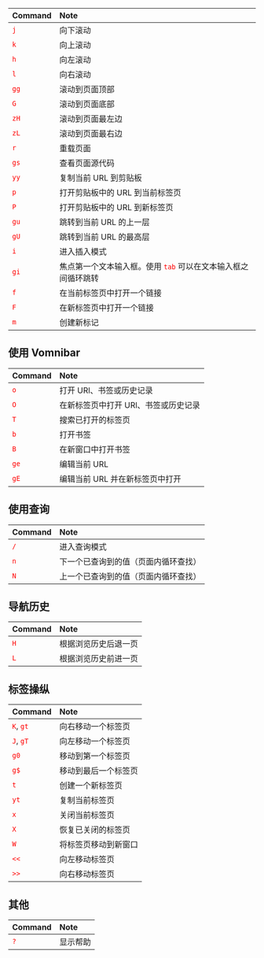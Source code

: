 <table>
<thead><tr>
<th align="left">Command</th>
<th align="left">Note</th>
</tr></thead>
<tbody>
<tr>
<td align="left">
<code style="color:red">j</code>
</td>
<td align="left">向下滚动</td>
</tr>
<tr>
<td align="left">
<code style="color:red">k</code>
</td>
<td align="left">向上滚动</td>
</tr>
<tr>
<td align="left"><code style="color:red">h</code></td>
<td align="left">向左滚动</td>
</tr>
<tr>
<td align="left"><code style="color:red">l</code></td>
<td align="left">向右滚动</td>
</tr>
<tr>
<td align="left"><code style="color:red">gg</code></td>
<td align="left">滚动到页面顶部</td>
</tr>
<tr>
<td align="left"><code style="color:red">G</code></td>
<td align="left">滚动到页面底部</td>
</tr>
<tr>
<td align="left"><code style="color:red">zH</code></td>
<td align="left">滚动到页面最左边</td>
</tr>
<tr>
<td align="left"><code style="color:red">zL</code></td>
<td align="left">滚动到页面最右边</td>
</tr>
<tr>
<td align="left"><code style="color:red">r</code></td>
<td align="left">重载页面</td>
</tr>
<tr>
<td align="left"><code style="color:red">gs</code></td>
<td align="left">查看页面源代码</td>
</tr>
<tr>
<td align="left"><code style="color:red">yy</code></td>
<td align="left">复制当前 URL 到剪贴板</td>
</tr>
<tr>
<td align="left"><code style="color:red">p</code></td>
<td align="left">打开剪贴板中的 URL 到当前标签页</td>
</tr>
<tr>
<td align="left"><code style="color:red">P</code></td>
<td align="left">打开剪贴板中的 URL 到新标签页</td>
</tr>
<tr>
<td align="left"><code style="color:red">gu</code></td>
<td align="left">跳转到当前 URL 的上一层</td>
</tr>
<tr>
<td align="left"><code style="color:red">gU</code></td>
<td align="left">跳转到当前 URL 的最高层</td>
</tr>
<tr>
<td align="left"><code style="color:red">i</code></td>
<td align="left">进入插入模式</td>
</tr>
<tr>
<td align="left"><code style="color:red">gi</code></td>
<td align="left">焦点第一个文本输入框。使用 <code style="color:red">tab</code> 可以在文本输入框之间循环跳转</td>
</tr>
<tr>
<td align="left"><code style="color:red">f</code></td>
<td align="left">在当前标签页中打开一个链接</td>
</tr>
<tr>
<td align="left"><code style="color:red">F</code></td>
<td align="left">在新标签页中打开一个链接</td>
</tr>
<tr>
<td align="left"><code style="color:red">m</code></td>
<td align="left">创建新标记</td>
</tr>
</tbody>
</table>
<h2>使用 Vomnibar</h2>
<table>
<thead><tr>
<th align="left">Command</th>
<th align="left">Note</th>
</tr></thead>
<tbody>
<tr>
<td align="left"><code style="color:red">o</code></td>
<td align="left">打开 URl、书签或历史记录</td>
</tr>
<tr>
<td align="left"><code style="color:red">O</code></td>
<td align="left">在新标签页中打开 URl、书签或历史记录</td>
</tr>
<tr>
<td align="left"><code style="color:red">T</code></td>
<td align="left">搜索已打开的标签页</td>
</tr>
<tr>
<td align="left"><code style="color:red">b</code></td>
<td align="left">打开书签</td>
</tr>
<tr>
<td align="left"><code style="color:red">B</code></td>
<td align="left">在新窗口中打开书签</td>
</tr>
<tr>
<td align="left"><code style="color:red">ge</code></td>
<td align="left">编辑当前 URL</td>
</tr>
<tr>
<td align="left"><code style="color:red">gE</code></td>
<td align="left">编辑当前 URL 并在新标签页中打开</td>
</tr>
</tbody>
</table>
<h2>使用查询</h2>
<table>
<thead><tr>
<th align="left">Command</th>
<th align="left">Note</th>
</tr></thead>
<tbody>
<tr>
<td align="left"><code style="color:red">/</code></td>
<td align="left">进入查询模式</td>
</tr>
<tr>
<td align="left"><code style="color:red">n</code></td>
<td align="left">下一个已查询到的值（页面内循环查找）</td>
</tr>
<tr>
<td align="left"><code style="color:red">N</code></td>
<td align="left">上一个已查询到的值（页面内循环查找）</td>
</tr>
</tbody>
</table>
<h2>导航历史</h2>
<table>
<thead><tr>
<th align="left">Command</th>
<th align="left">Note</th>
</tr></thead>
<tbody>
<tr>
<td align="left"><code style="color:red">H</code></td>
<td align="left">根据浏览历史后退一页</td>
</tr>
<tr>
<td align="left"><code style="color:red">L</code></td>
<td align="left">根据浏览历史前进一页</td>
</tr>
</tbody>
</table>
<h2>标签操纵</h2>
<table>
<thead><tr>
<th align="left">Command</th>
<th align="left">Note</th>
</tr></thead>
<tbody>
<tr>
<td align="left">
<code style="color:red">K</code>, <code style="color:red">gt</code>
</td>
<td align="left">向右移动一个标签页</td>
</tr>
<tr>
<td align="left">
<code style="color:red">J</code>, <code style="color:red">gT</code>
</td>
<td align="left">向左移动一个标签页</td>
</tr>
<tr>
<td align="left"><code style="color:red">g0</code></td>
<td align="left">移动到第一个标签页</td>
</tr>
<tr>
<td align="left"><code style="color:red">g$</code></td>
<td align="left">移动到最后一个标签页</td>
</tr>
<tr>
<td align="left"><code style="color:red">t</code></td>
<td align="left">创建一个新标签页</td>
</tr>
<tr>
<td align="left"><code style="color:red">yt</code></td>
<td align="left">复制当前标签页</td>
</tr>
<tr>
<td align="left"><code style="color:red">x</code></td>
<td align="left">关闭当前标签页</td>
</tr>
<tr>
<td align="left"><code style="color:red">X</code></td>
<td align="left">恢复已关闭的标签页</td>
</tr>
<tr>
<td align="left"><code style="color:red">W</code></td>
<td align="left">将标签页移动到新窗口</td>
</tr>
<tr>
<td align="left"><code style="color:red">&lt;&lt;</code></td>
<td align="left">向左移动标签页</td>
</tr>
<tr>
<td align="left"><code style="color:red">&gt;&gt;</code></td>
<td align="left">向右移动标签页</td>
</tr>
</tbody>
</table>
<h2>其他</h2>
<table>
<thead><tr>
<th align="left">Command</th>
<th align="left">Note</th>
</tr></thead>
<tbody><tr>
<td align="left"><code style="color:red">?</code></td>
<td align="left">显示帮助</td>
</tr></tbody>

</table>
